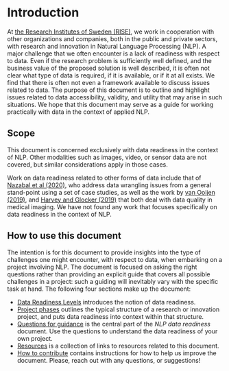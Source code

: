 # Introduction

At [the Research Institutes of Sweden (RISE)](https://ri.se), we work in cooperation with other organizations and
companies, both in the public and private sectors, with research and innovation in Natural Language Processing (NLP). 
A major challenge that we often encounter is a lack of readiness with respect to data. Even if the research problem 
is sufficiently well defined, and the business value of the proposed solution is well described, it is often not
clear what type of data is required, if it is available, or if it at all exists. We find that there is often not 
even a framework available to discuss issues related to data. The purpose of this document is to outline and 
highlight issues related to data accessibility, validity, and utility that may arise in such situations.
We hope that this document may serve as a guide for working practically with data in the context of applied NLP.


## Scope

This document is concerned exclusively with data readiness in the context of NLP. Other modalities such as images, 
video, or sensor data are not covered, but similar considerations apply in those cases.

Work on data readiness related to other forms of data include that of [Nazabal et al (2020)](https://arxiv.org/abs/2004.12929), 
who address data wrangling issues from a general stand-point using a set of case studies, as well as the work by 
[van Ooijen (2019)](https://link.springer.com/chapter/10.1007/978-3-319-94878-2_17), and 
[Harvey and Glocker (2019)](https://link.springer.com/chapter/10.1007/978-3-319-94878-2_6) that both deal with data 
quality in medical imaging. We have not found any work that focuses specifically on data readiness in the context of NLP.


## How to use this document

The intention is for this document to provide insights into the type of challenges one might encounter, with respect 
to data, when embarking on a project involving NLP. The document is focused on asking the right questions rather than 
providing an explicit guide that covers all possible challenges in a project: such a guiding will inevitably vary with 
the specific task at hand. The following four sections make up the document:

* [Data Readiness Levels](data-readiness-levels.md) introduces the notion of data readiness.
* [Project phases](project-phases.md) outlines the typical structure of a research or innovation project, and puts data readiness into context within that structure. 
* [Questions for guidance](questions-for-guidance.md) is the central part of the *NLP data readiness* document. Use the questions to understand the data readiness of your own project.
* [Resources](resources.md) is a collection of links to resources related to this document.
* [How to contribute](contribute.md) contains instructions for how to help us improve the document. Please, reach out with any questions, or suggestions! 
